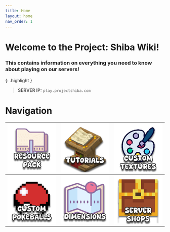 ```yaml
---
title: Home
layout: home
nav_order: 1
---
```


# Welcome to the Project: Shiba Wiki! 
### This contains information on everything you need to know about playing on our servers!

{: .highlight }
> **SERVER IP:** `play.projectshiba.com`

# Navigation
| [![Image](/images/resource_pack_icon.png)](https://wiki.projectshiba.com/tutorials/resource_pack)                        | [![Image](/images/tutorials_nav_icon.png)](https://wiki.projectshiba.com/tutorials/tutorials) | [![Image](/images/custom_textures_icon.png)](https://wiki.projectshiba.com/tutorials/tutorials) |
|:-------------------------------------------------------------------------------------------------------------------------|:----------------------------------------------------------------------------------------------|:------------------------------------------------------------------------------------------------|
| [![Image](/images/custom_pokeballs_icon.png)](https://wiki.projectshiba.com/pokeballs/pokeballs)                         | [![Image](/images/dimensions_icon.png)](https://wiki.projectshiba.com/tutorials/tutorials)    | [![Image](/images/server_shops_icon.png)](https://wiki.projectshiba.com/tutorials/tutorials)    | 